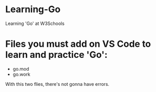 # Learning-Go
Learning 'Go' at W3Schools

# Files you must add on VS Code to learn and practice 'Go':

- go.mod
- go.work

With this two flies, there's not gonna have errors.
